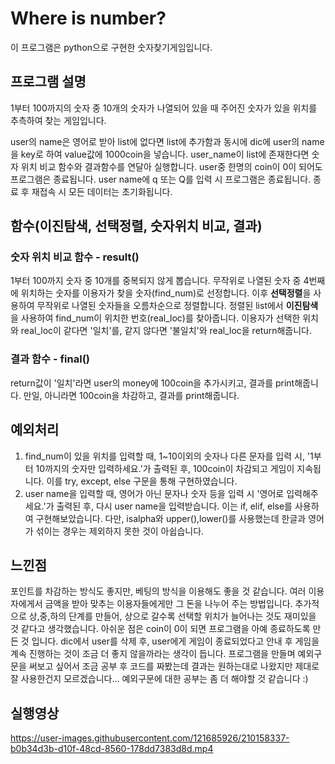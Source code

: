 # Where is number?
이 프로그램은 python으로 구현한 숫자찾기게임입니다.

## 프로그램 설명
1부터 100까지의 숫자 중 10개의 숫자가 나열되어 있을 때 주어진 숫자가 있을 위치를 추측하여 찾는 게임입니다.


user의 name은 영어로 받아 list에 없다면 list에 추가함과 동시에 dic에 user의 name을 key로 하여 value값에 1000coin을 넣습니다.
user_name이 list에 존재한다면 숫자 위치 비교 함수와 결과함수를 연달아 실행합니다.
user중 한명의 coin이 0이 되어도 프로그램은 종료됩니다.
user name에 q 또는 Q를 입력 시 프로그램은 종료됩니다.
종료 후 재접속 시 모든 데이터는 초기화됩니다.

## 함수(이진탐색, 선택정렬, 숫자위치 비교, 결과)
### 숫자 위치 비교 함수 - result()
1부터 100까지 숫자 중 10개를 중복되지 않게 뽑습니다.
무작위로 나열된 숫자 중 4번째에 위치하는 숫자를 이용자가 찾을 숫자(find_num)로 선정합니다. 
이후 **선택정렬**을 사용하여 무작위로 나열된 숫자들을 오름차순으로 정렬합니다.
정렬된 list에서 **이진탐색**을 사용하여 find_num이 위치한 번호(real_loc)를 찾아줍니다.
이용자가 선택한 위치와 real_loc이 같다면 '일치'를, 같지 않다면 '불일치'와 real_loc을 return해줍니다.

### 결과 함수 - final()
return값이 '일치'라면 user의 money에 100coin을 추가시키고, 결과를 print해줍니다. 만일, 아니라면 100coin을 차감하고, 결과를 print해줍니다. 

## 예외처리
1. find_num이 있을 위치를 입력할 때, 1~10이외의 숫자나 다른 문자를 입력 시, '1부터 10까지의 숫자만 입력하세요.'가 출력된 후, 100coin이 차감되고 게임이 지속됩니다.
   이를 try, except, else 구문을 통해 구현하였습니다.
2. user name을 입력할 때, 영어가 아닌 문자나 숫자 등을 입력 시 '영어로 입력해주세요.'가 출력된 후, 다시 user name을 입력받습니다.
   이는 if, elif, else를 사용하여 구현해보았습니다. 다만, isalpha와 upper(),lower()를 사용했는데 한글과 영어가 섞이는 경우는 제외하지 못한 것이 아쉽습니다.

## 느낀점
포인트를 차감하는 방식도 좋지만, 베팅의 방식을 이용해도 좋을 것 같습니다. 여러 이용자에게서 금액을 받아 맞추는 이용자들에게만 그 돈을 나누어 주는 방법입니다.
추가적으로 상,중,하의 단계를 만들어, 상으로 갈수록 선택할 위치가 늘어나는 것도 재미있을 것 같다고 생각했습니다.
아쉬운 점은 coin이 0이 되면 프로그램을 아예 종료하도록 만든 것 입니다. dic에서 user를 삭제 후, user에게 게임이 종료되었다고 안내 후 게임을 계속 진행하는 것이 조금 더 좋지 않을까라는 생각이 듭니다.
프로그램을 만들며 예외구문을 써보고 싶어서 조금 공부 후 코드를 짜봤는데 결과는 원하는대로 나왔지만 제대로 잘 사용한건지 모르겠습니다...
예외구문에 대한 공부는 좀 더 해야할 것 같습니다 :)

## 실행영상

https://user-images.githubusercontent.com/121685926/210158337-b0b34d3b-d10f-48cd-8560-178dd7383d8d.mp4


